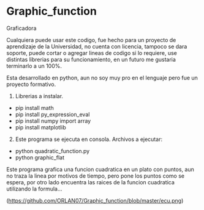 # Graphic_function
Graficadora

Cualquiera puede usar este codigo, fue hecho para un proyecto de aprendizaje de la Universidad, no cuenta con licencia, tampoco se dara soporte, puede cortar o agregar lineas de codigo si lo requiere, use distintas librerias para su funcionamiento, en un futuro me gustaria terminarlo a un 100%.

Esta desarrollado en python, aun no soy muy pro en el lenguaje pero fue un proyecto formativo.

1) Librerias a instalar.
 - pip install math
 - pip install py_expression_eval
 - pip install numpy import array
 - pip install matplotlib 
2) Este programa se ejecuta en consola.
Archivos a ejecutar:
 - python quadratic_function.py
 - python graphic_flat
 
 Este programa grafica una funcion cuadratica en un plato con puntos, aun no traza la linea por motivos de tiempo, pero pone los puntos como se espera, por otro lado encuentra las raices de la funcion cuadratica utilizando la formula...
 
 (https://github.com/ORLAN07/Graphic_function/blob/master/ecu.png)
 

